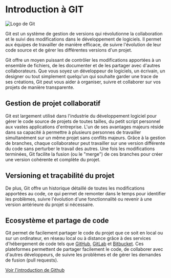 
# Introduction à GIT

![Logo de Git](https://logowik.com/content/uploads/images/git6963.jpg "Logo de Git")

Git est un système de gestion de versions qui révolutionne la collaboration et le suivi des modifications dans le développement de logiciels. Il permet aux équipes de travailler de manière efficace, de suivre l'évolution de leur code source et de gérer les différentes versions d'un projet.

Git offre un moyen puissant de contrôler les modifications apportées à un ensemble de fichiers, de les documenter et de les partager avec d'autres collaborateurs. Que vous soyez un développeur de logiciels, un écrivain, un designer ou tout simplement quelqu'un qui souhaite garder une trace de ses créations, Git peut vous aider à organiser, suivre et collaborer sur vos projets de manière transparente.

## Gestion de projet collaboratif

Git est largement utilisé dans l'industrie du développement logiciel pour gérer le code source de projets de toutes tailles, du petit script personnel aux vastes applications d'entreprise. L'un de ses avantages majeurs réside dans sa capacité à permettre à plusieurs personnes de travailler simultanément sur un même projet sans conflits majeurs. Grâce à la gestion de branches, chaque collaborateur peut travailler sur une version différente du code sans perturber le travail des autres. Une fois les modifications terminées, Git facilite la fusion (ou le "merge") de ces branches pour créer une version cohérente et complète du projet.

## Versioning et traçabilité du projet

De plus, Git offre un historique détaillé de toutes les modifications apportées au code, ce qui permet de remonter dans le temps pour identifier les problèmes, suivre l'évolution d'une fonctionnalité ou revenir à une version antérieure du projet si nécessaire.

## Ecosystème et partage de code

Git permet de facilement partager le code du projet que ce soit en local ou sur un ordinateur, en réseau local ou à distance grâce à des services d'hébergement de code tels que [GitHub](https://github.com), [GitLab](https://about.gitlab.com) et [Bitbucket](https://bitbucket.org). Ces plateformes permettent de partager facilement le code, de collaborer avec d'autres développeurs, de suivre les problèmes et de gérer les demandes de fusion (pull requests).

[Voir l'introduction de Github](./github.md)

